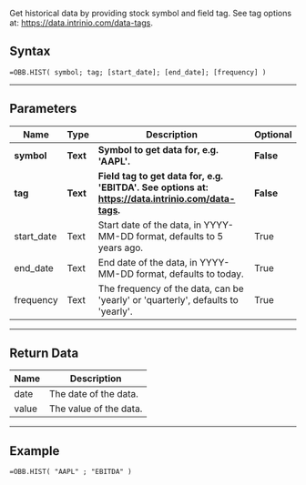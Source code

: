 <!-- markdownlint-disable MD041 -->

Get historical data by providing stock symbol and field tag. See tag options at: https://data.intrinio.com/data-tags.

## Syntax

```excel wordwrap
=OBB.HIST( symbol; tag; [start_date]; [end_date]; [frequency] )
```

---

## Parameters

| Name | Type | Description | Optional |
| ---- | ---- | ----------- | -------- |
| **symbol** | **Text** | **Symbol to get data for, e.g. 'AAPL'.** | **False** |
| **tag** | **Text** | **Field tag to get data for, e.g. 'EBITDA'. See options at: https://data.intrinio.com/data-tags.** | **False** |
| start_date | Text | Start date of the data, in YYYY-MM-DD format, defaults to 5 years ago. | True |
| end_date | Text | End date of the data, in YYYY-MM-DD format, defaults to today. | True |
| frequency | Text | The frequency of the data, can be 'yearly' or 'quarterly', defaults to 'yearly'. | True |

---

## Return Data

| Name | Description |
| ---- | ----------- |
| date | The date of the data.  |
| value | The value of the data.  |
---

## Example

```excel wordwrap
=OBB.HIST( "AAPL" ; "EBITDA" )
```

